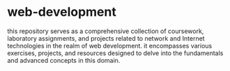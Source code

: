 # web-development

this repository serves as a comprehensive collection of coursework, laboratory assignments, and projects related to network and Internet technologies in the realm of web development. it encompasses various exercises, projects, and resources designed to delve into the fundamentals and advanced concepts in this domain.
